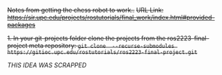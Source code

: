 ~~Notes from getting the chess robot to work..~~
~~URL Link: https://sir.upc.edu/projects/rostutorials/final_work/index.html#provided-packages~~

~~1. In your git-projects folder clone the projects from the ros2223-final-project meta repository:
`git clone  --recurse-submodules https://gitioc.upc.edu/rostutorials/ros2223-final-project.git`~~

*THIS IDEA WAS SCRAPPED*


